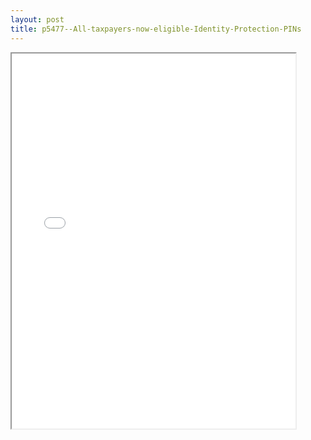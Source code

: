 ```yaml
---
layout: post
title: p5477--All-taxpayers-now-eligible-Identity-Protection-PINs
---
```


<div class="pdf-container">
<iframe src="/ea/assets/pdfs/p5477--All-taxpayers-now-eligible-Identity-Protection-PINs.pdf" height="600" width="90%" allowFullScreen="true"></iframe>
</div>

